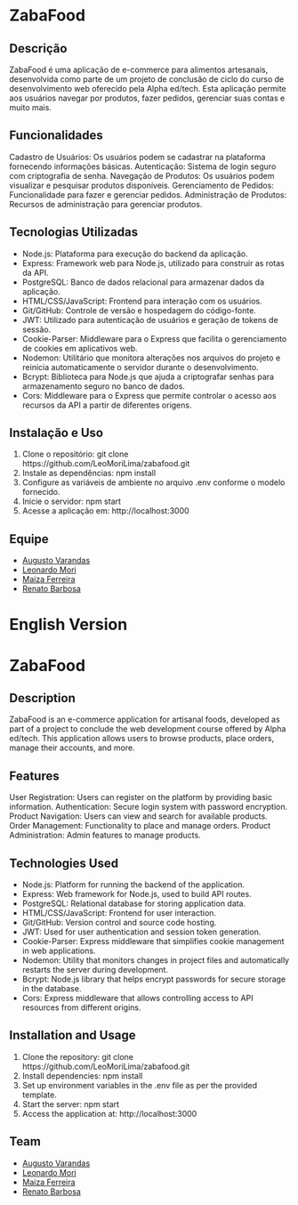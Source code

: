 <h1>ZabaFood</h1>

<h2>Descrição</h2>
<p>ZabaFood é uma aplicação de e-commerce para alimentos artesanais, desenvolvida como parte de um projeto de conclusão de ciclo do curso de desenvolvimento web oferecido pela Alpha ed/tech. Esta aplicação permite aos usuários navegar por produtos, fazer pedidos, gerenciar suas contas e muito mais.</p>

<h2>Funcionalidades</h2>
<p>Cadastro de Usuários: Os usuários podem se cadastrar na plataforma fornecendo informações básicas.
Autenticação: Sistema de login seguro com criptografia de senha.
Navegação de Produtos: Os usuários podem visualizar e pesquisar produtos disponíveis.
Gerenciamento de Pedidos: Funcionalidade para fazer e gerenciar pedidos.
Administração de Produtos: Recursos de administração para gerenciar produtos.</p>

<h2>Tecnologias Utilizadas</h2>
<ul>
    <li>Node.js: Plataforma para execução do backend da aplicação.</li>
    <li>Express: Framework web para Node.js, utilizado para construir as rotas da API.</li>
    <li>PostgreSQL: Banco de dados relacional para armazenar dados da aplicação.</li>
    <li>HTML/CSS/JavaScript: Frontend para interação com os usuários.</li>
    <li>Git/GitHub: Controle de versão e hospedagem do código-fonte.</li>
    <li>JWT: Utilizado para autenticação de usuários e geração de tokens de sessão.</li>
    <li>Cookie-Parser: Middleware para o Express que facilita o gerenciamento de cookies em aplicativos web.</li>
    <li>Nodemon: Utilitário que monitora alterações nos arquivos do projeto e reinicia automaticamente o servidor durante o desenvolvimento.</li>
    <li>Bcrypt: Biblioteca para Node.js que ajuda a criptografar senhas para armazenamento seguro no banco de dados.</li>
    <li>Cors: Middleware para o Express que permite controlar o acesso aos recursos da API a partir de diferentes origens.</li>
</ul>

<h2>Instalação e Uso</h2>
<ol>
    <li>Clone o repositório: git clone https://github.com/LeoMoriLima/zabafood.git</li>
    <li>Instale as dependências: npm install</li>
    <li>Configure as variáveis de ambiente no arquivo .env conforme o modelo fornecido.</li>
    <li>Inicie o servidor: npm start</li>
    <li>Acesse a aplicação em: http://localhost:3000</li>
</ol>

<h2>Equipe</h2>
<ul>
    <li><a href="https://github.com/augustovarandas">Augusto Varandas</a></li>
    <li><a href="https://github.com/LeoMoriLima">Leonardo Mori</a></li>    
    <li><a href="https://github.com/y-176">Maiza Ferreira</a></li>
    <li><a href="https://github.com/RenatoFB8">Renato Barbosa</a></li>
</ul>

<h1>English Version</h1>
<h1>ZabaFood</h1>
<h2>Description</h2>
<p>ZabaFood is an e-commerce application for artisanal foods, developed as part of a project to conclude the web development course offered by Alpha ed/tech. This application allows users to browse products, place orders, manage their accounts, and more.</p>
<h2>Features</h2>
<p>User Registration: Users can register on the platform by providing basic information.
Authentication: Secure login system with password encryption.
Product Navigation: Users can view and search for available products.
Order Management: Functionality to place and manage orders.
Product Administration: Admin features to manage products.</p>
<h2>Technologies Used</h2>
<ul>
    <li>Node.js: Platform for running the backend of the application.</li>
    <li>Express: Web framework for Node.js, used to build API routes.</li>
    <li>PostgreSQL: Relational database for storing application data.</li>
    <li>HTML/CSS/JavaScript: Frontend for user interaction.</li>
    <li>Git/GitHub: Version control and source code hosting.</li>
    <li>JWT: Used for user authentication and session token generation.</li>
    <li>Cookie-Parser: Express middleware that simplifies cookie management in web applications.</li>
    <li>Nodemon: Utility that monitors changes in project files and automatically restarts the server during development.</li>
    <li>Bcrypt: Node.js library that helps encrypt passwords for secure storage in the database.</li>
    <li>Cors: Express middleware that allows controlling access to API resources from different origins.</li>
</ul>
<h2>Installation and Usage</h2>
<ol>
    <li>Clone the repository: git clone https://github.com/LeoMoriLima/zabafood.git</li>
    <li>Install dependencies: npm install</li>
    <li>Set up environment variables in the .env file as per the provided template.</li>
    <li>Start the server: npm start</li>
    <li>Access the application at: http://localhost:3000</li>
</ol>
<h2>Team</h2>
<ul>
    <li><a href="https://github.com/augustovarandas">Augusto Varandas</a></li>
    <li><a href="https://github.com/LeoMoriLima">Leonardo Mori</a></li>    
    <li><a href="https://github.com/y-176">Maiza Ferreira</a></li>
    <li><a href="https://github.com/RenatoFB8">Renato Barbosa</a></li>
</ul>






